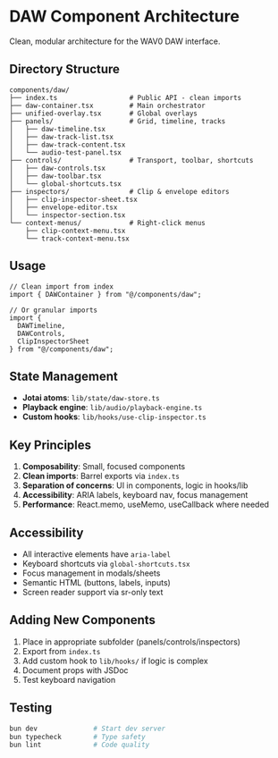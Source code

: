# DAW Component Architecture

Clean, modular architecture for the WAV0 DAW interface.

## Directory Structure

```
components/daw/
├── index.ts                  # Public API - clean imports
├── daw-container.tsx         # Main orchestrator
├── unified-overlay.tsx       # Global overlays
├── panels/                   # Grid, timeline, tracks
│   ├── daw-timeline.tsx
│   ├── daw-track-list.tsx
│   ├── daw-track-content.tsx
│   └── audio-test-panel.tsx
├── controls/                 # Transport, toolbar, shortcuts
│   ├── daw-controls.tsx
│   ├── daw-toolbar.tsx
│   └── global-shortcuts.tsx
├── inspectors/               # Clip & envelope editors
│   ├── clip-inspector-sheet.tsx
│   ├── envelope-editor.tsx
│   └── inspector-section.tsx
└── context-menus/            # Right-click menus
    ├── clip-context-menu.tsx
    └── track-context-menu.tsx
```

## Usage

```tsx
// Clean import from index
import { DAWContainer } from "@/components/daw";

// Or granular imports
import { 
  DAWTimeline, 
  DAWControls, 
  ClipInspectorSheet 
} from "@/components/daw";
```

## State Management

- **Jotai atoms**: `lib/state/daw-store.ts`
- **Playback engine**: `lib/audio/playback-engine.ts`
- **Custom hooks**: `lib/hooks/use-clip-inspector.ts`

## Key Principles

1. **Composability**: Small, focused components
2. **Clean imports**: Barrel exports via `index.ts`
3. **Separation of concerns**: UI in components, logic in hooks/lib
4. **Accessibility**: ARIA labels, keyboard nav, focus management
5. **Performance**: React.memo, useMemo, useCallback where needed

## Accessibility

- All interactive elements have `aria-label`
- Keyboard shortcuts via `global-shortcuts.tsx`
- Focus management in modals/sheets
- Semantic HTML (buttons, labels, inputs)
- Screen reader support via sr-only text

## Adding New Components

1. Place in appropriate subfolder (panels/controls/inspectors)
2. Export from `index.ts`
3. Add custom hook to `lib/hooks/` if logic is complex
4. Document props with JSDoc
5. Test keyboard navigation

## Testing

```bash
bun dev              # Start dev server
bun typecheck        # Type safety
bun lint             # Code quality
```

